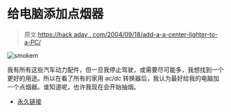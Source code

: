 # 给电脑添加点烟器

> 原文:[https://hack aday . com/2004/09/18/add-a-a-center-lighter-to-a-PC/](https://hackaday.com/2004/09/18/add-a-cigarette-lighter-to-a-pc/)

![smokem](../Images/b0561fd25b52793c082b11cb85598090.png)

我有所有这些汽车动力配件，但一旦我停止驾驶，或需要尽可能多，我想找到一个更好的用途。所以在看了所有的家用 ac/dc 转换器后，我认为最好给我的电脑加一个点烟器。谁知道呢，也许我现在会开始抽烟。

*   [永久链接](http://features.engadget.com/entry/4474704360413459/)